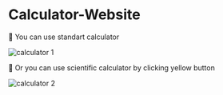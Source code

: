 # Calculator-Website

🌱 You can use standart calculator 

![calculator 1](https://user-images.githubusercontent.com/97787178/156941977-d67ec4da-7028-41eb-9ddd-caa41dfe487c.png)

🌱 Or you can use scientific calculator by clicking yellow button

  ![calculator 2](https://user-images.githubusercontent.com/97787178/156942032-f9dc3d6c-cb8e-4532-8224-46bfdabda55c.png)

